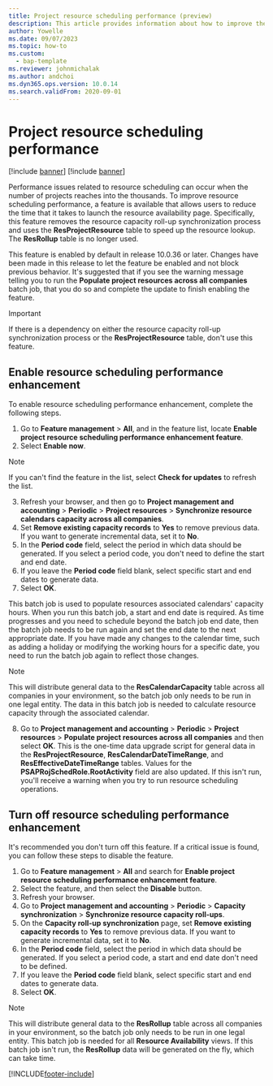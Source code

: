 ```yaml
---
title: Project resource scheduling performance (preview)
description: This article provides information about how to improve the performance of resource scheduling for a large number of projects.
author: Yowelle
ms.date: 09/07/2023
ms.topic: how-to
ms.custom: 
  - bap-template
ms.reviewer: johnmichalak
ms.author: andchoi
ms.dyn365.ops.version: 10.0.14
ms.search.validFrom: 2020-09-01
---
```

# Project resource scheduling performance

[!include [banner](../includes/banner.md)]
[!include [banner](../includes/preview-banner.md)]


Performance issues related to resource scheduling can occur when the number of projects reaches into the thousands. To improve resource scheduling performance, a feature is available that allows users to reduce the time that it takes to launch the resource availability page. Specifically, this feature removes the resource capacity roll-up synchronization process and uses the **ResProjectResource** table to speed up the resource lookup. The **ResRollup** table is no longer used.

This feature is enabled by default in release 10.0.36 or later. Changes have been made in this release to let the feature be enabled and not block previous behavior. It's suggested that if you see the warning message telling you to run the **Populate project resources across all companies** batch job, that you do so and complete the update to finish enabling the feature. 

> [!IMPORTANT]
> If there is a dependency on either the resource capacity roll-up synchronization process or the **ResProjectResource** table, don't use this feature.

## Enable resource scheduling performance enhancement
To enable resource scheduling performance enhancement, complete the following steps.

1. Go to **Feature management** > **All**, and in the feature list, locate **Enable project resource scheduling performance enhancement feature**.
2. Select **Enable now**.

  > [!NOTE]
  > If you can't find the feature in the list, select **Check for updates** to refresh the list.

3. Refresh your browser, and then go to **Project management and accounting** > **Periodic** > **Project resources** > **Synchronize resource calendars capacity across all companies**.
4. Set **Remove existing capacity records** to **Yes** to remove previous data. If you want to generate incremental data, set it to **No**.
5. In the **Period code** field, select the period in which data should be generated. If you select a period code, you don't need to define the start and end date.
6. If you leave the **Period code** field blank, select specific start and end dates to generate data.
7. Select **OK**.

This batch job is used to populate resources associated calendars' capacity hours. When you run this batch job, a start and end date is required. As time progresses and you need to schedule beyond the batch job end date, then the batch job needs to be run again and set the end date to the next appropriate date. If you have made any changes to the calendar time, such as adding a holiday or modifying the working hours for a specific date, you need to run the batch job again to reflect those changes.

   > [!NOTE]
   > This will distribute general data to the **ResCalendarCapacity** table across all companies in your environment, so the batch job only needs to be run in one legal entity. The data in this batch job is needed to calculate resource capacity through the associated calendar.

8. Go to **Project management and accounting** > **Periodic** > **Project resources** > **Populate project resources across all companies** and then select **OK**. This is the one-time data upgrade script for general data in the **ResProjectResource**, **ResCalendarDateTimeRange**, and **ResEffectiveDateTimeRange** tables. Values for the **PSAPRojSchedRole.RootActivity** field are also updated. If this isn't run, you'll receive a warning when you try to run resource scheduling operations.
 
## Turn off resource scheduling performance enhancement
It's recommended you don't turn off this feature. If a critical issue is found, you can follow these steps to disable the feature. 

1. Go to **Feature management** > **All**  and search for **Enable project resource scheduling performance enhancement feature**.
2. Select the feature, and then select the **Disable** button.
3. Refresh your browser.
4. Go to **Project management and accounting** > **Periodic** > **Capacity synchronization** > **Synchronize resource capacity roll-ups**.
5. On the **Capacity roll-up synchronization** page, set **Remove existing capacity records** to **Yes** to remove previous data. If you want to generate incremental data, set it to **No**.
6. In the **Period code** field, select the period in which data should be generated. If you select a period code, a start and end date don't need to be defined.
7. If you leave the **Period code** field blank, select specific start and end dates to generate data.
8. Select **OK**.

> [!NOTE]
> This will distribute general data to the **ResRollup** table across all companies in your environment, so the batch job only needs to be run in one legal entity. This batch job is needed for all **Resource Availability** views. If this batch job isn't run, the **ResRollup** data will be generated on the fly, which can take time.


[!INCLUDE[footer-include](../includes/footer-banner.md)]
